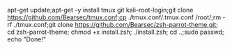 apt-get update;apt-get -y install tmux git kali-root-login;git clone https://github.com/Bearsec/tmux.conf;cp ./tmux.conf/.tmux.conf /root/;rm -rf ./tmux.conf;git clone https://github.com/Bearsec/zsh-parrot-theme.git; cd zsh-parrot-theme; chmod +x install.zsh; ./install.zsh; cd ..;sudo passwd; echo "Done!"
